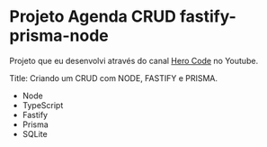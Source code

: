 # Projeto Agenda CRUD fastify-prisma-node

Projeto que eu desenvolvi através do canal [Hero Code](https://www.youtube.com/@herocodebr) no Youtube.

Title: Criando um CRUD com NODE, FASTIFY e PRISMA.

- Node
- TypeScript
- Fastify
- Prisma
- SQLite
